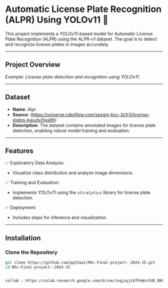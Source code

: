 # Automatic License Plate Recognition (ALPR) Using YOLOv11 🚗

 
This project implements a YOLOv11-based model for Automatic License Plate Recognition (ALPR) using the ALPR-v1 dataset. The goal is to detect and recognize license plates in images accurately.

---

## **Project Overview**

 
*Example: License plate detection and recognition using YOLOv11.*

---

## **Dataset**

- **Name**: Alpr
- **Source**: (https://universe.roboflow.com/sezgin-koc-3z1r3/license-plates-kwudy/health)
- **Description**: The dataset contains annotated images for license plate detection, enabling robust model training and evaluation.

---

## **Features**

✅ Exploratory Data Analysis:  
   - Visualize class distribution and analyze image dimensions.

✅ Training and Evaluation:  
   - Implements YOLOv11 using the `ultralytics` library for license plate detection.

✅ Deployment:  
   - Includes steps for inference and visualization.


---

## **Installation**

### Clone the Repository
```bash
git clone https://github.com/pp23aai/MSc-Final-project--2024-25.git
cd MSc-Final-project--2024-25


collab : https://colab.research.google.com/drive/1vqjoyjLKfPoWzxlUD_BKEXc6JISXXCOH#scrollTo=Hne4WXVsLCce
